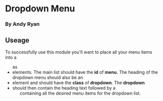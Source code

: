# Dropdown Menu

### By Andy Ryan

## Useage

To successfully use this module you'll want to place all your menu items into a <ul> as <li> elements.
The main list should have the **id** of **menu**.
The heading of the dropdown menu should also be an <li> element and should have the **class** of **dropdown**.
The **dropdown** <li> should then contain the heading text followed by a <ul> containing all the desired menu items for the dropdown list.
